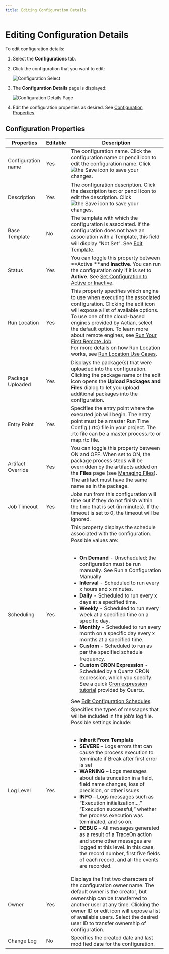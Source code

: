 ```yaml
---
title: Editing Configuration Details
---
```


# Editing Configuration Details

To edit configuration details:

1. Select the **Configurations** tab.
2. Click the configuration that you want to edit:

   ![Configuration Select](/img/Configuration-Select.png)

3. The **Configuration Details** page is displayed:

   ![Configuration Details Page](/img/Configuration-Details-Page.png)

4. Edit the configuration properties as desired. See [Configuration Properties](editing-configuration-details#configuration-properties).

## Configuration Properties

| Properties | Editable | Description |
| --- | --- | --- |
| Configuration name | Yes | The configuration name. Click the configuration name or pencil icon to edit the configuration name. Click <img src="/img/icons/save.svg" className="icon" alt="the Save icon"/> to save your changes.|
| Description | Yes | The configuration description. Click the description text or pencil icon to edit the description. Click <img src="/img/icons/save.svg" className="icon" alt="the Save icon"/> to save your changes. |
| Base Template | No | The template with which the configuration is associated. If the configuration does not have an association with a Template, this field will display “Not Set”. See [Edit Template](../templates/editing-template-details).
| Status | Yes | You can toggle this property between **Active **and **Inactive**. You can run the configuration only if it is set to **Active**. See [Set Configuration to Active or Inactive](./activating-or-inactivating-configurations).
| Run Location | Yes | This property specifies which engine to use when executing the associated configuration. Clicking the edit icon will expose a list of available options. To use one of the cloud-based engines provided by Actian, select the default option. To learn more about remote engines, see [Run Your First Remote Job](../../integration-agent/run-your-first-remote-job).<br />For more details on how Run Location works, see [Run Location Use Cases](./run-location).
| Package Uploaded | Yes | Displays the package(s) that were uploaded into the configuration. Clicking the package name or the edit icon opens the **Upload Packages and Files** dialog to let you upload additional packages into the configuration.
| Entry Point | Yes | Specifies the entry point where the executed job will begin. The entry point must be a master Run Time Config (.rtc) file in your project. The .rtc file can be a master process.rtc or map.rtc file.
| Artifact Override | Yes | You can toggle this property between ON and OFF. When set to ON, the package process steps will be overridden by the artifacts added on the **Files** page (see [Managing Files](../files/managing-files)). The artifact must have the same name as in the package.
| Job Timeout | Yes | Jobs run from this configuration will time out if they do not finish within the time that is set (in minutes). If the timeout is set to 0, the timeout will be ignored.
| Scheduling | Yes | This property displays the schedule associated with the configuration. Possible values are:<br /><br /><ul><li>**On Demand** - Unscheduled; the configuration must be run manually. See Run a Configuration Manually</li><li>**Interval** - Scheduled to run every x hours and x minutes.</li><li>**Daily** - Scheduled to run every x days at a specified time.</li><li>**Weekly** - Scheduled to run every week at a specified time on a specific day.</li><li>**Monthly** - Scheduled to run every month on a specific day every x months at a specified time.</li><li>**Custom** - Scheduled to run as per the specified schedule frequency.</li><li>**Custom CRON Expression** - Scheduled by a Quartz CRON expression, which you specify. See a quick [Cron expression tutorial](https://www.quartz-scheduler.org/documentation/quartz-2.3.0/tutorials/crontrigger.html) provided by Quartz.</li></ul>See [Edit Configuration Schedules](./editing-configuration-schedules).
| Log Level | Yes | Specifies the types of messages that will be included in the job’s log file. Possible settings include:<br /><br /><ul><li>**Inherit From Template**</li><li>**SEVERE** – Logs errors that can cause the process execution to terminate if Break after first error is set</li><li>**WARNING** – Logs messages about data truncation in a field, field name changes, loss of precision, or other issues</li><li>**INFO** – Logs messages such as “Execution initialization...,” “Execution successful,” whether the process execution was terminated, and so on.</li><li>**DEBUG** – All messages generated as a result of a TraceOn action and some other messages are logged at this level. In this case, the record number, first five fields of each record, and all the events are recorded.</li></ul>
| Owner | Yes | Displays the first two characters of the configuration owner name. The default owner is the creator, but ownership can be transferred to another user at any time. Clicking the owner ID or edit icon will expose a list of available users. Select the desired user ID to transfer ownership of configuration.
| Change Log | No | Specifies the created date and last modified date for the configuration.


